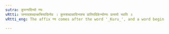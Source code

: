 ```yaml
---
sutra: कुरुनादिभ्यो ण्यः
vRtti: जनपदशब्दात्क्षत्त्रियादित्येव । कुरुशब्दान्नादिभ्यश्च प्रातिपदिकेभ्योण्यः प्रत्ययो भवति ॥
vRtti_eng: The affix ण्य comes after the word '_Kuru_', and a word beginning with न, when these words denote a country, being the name of a _Kshatriya_ tribe also.

---
```

